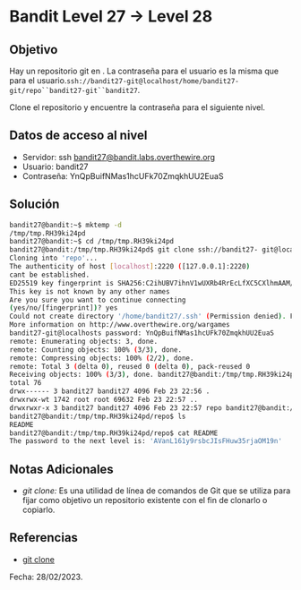 # Bandit Level 27 → Level 28

## Objetivo
Hay un repositorio git en . La contraseña para el usuario es la misma que para el usuario.`ssh://bandit27-git@localhost/home/bandit27-git/repo``bandit27-git``bandit27`.

Clone el repositorio y encuentre la contraseña para el siguiente nivel.
## Datos de acceso al nivel
* Servidor: ssh bandit27@bandit.labs.overthewire.org
* Usuario: bandit27
* Contraseña: YnQpBuifNMas1hcUFk70ZmqkhUU2EuaS

## Solución
``` bash
bandit27@bandit:~$ mktemp -d 
/tmp/tmp.RH39ki24pd 
bandit27@bandit:~$ cd /tmp/tmp.RH39ki24pd 
bandit27@bandit:/tmp/tmp.RH39ki24pd$ git clone ssh://bandit27- git@localhost:2220/home/bandit27-git/repo 
Cloning into 'repo'... 
The authenticity of host [localhost]:2220 ([127.0.0.1]:2220)
cant be established. 
ED25519 key fingerprint is SHA256:C2ihUBV7ihnV1wUXRb4RrEcLfXC5CXlhmAAM/urerLY. 
This key is not known by any other names 
Are you sure you want to continue connecting 
(yes/no/[fingerprint])? yes 
Could not create directory '/home/bandit27/.ssh' (Permission denied). Failed to add the host to the list of known hosts (/home/bandit27/.ssh/known_hosts).
More information on http://www.overthewire.org/wargames 
bandit27-git@localhosts password: YnQpBuifNMas1hcUFk70ZmqkhUU2EuaS
remote: Enumerating objects: 3, done. 
remote: Counting objects: 100% (3/3), done. 
remote: Compressing objects: 100% (2/2), done. 
remote: Total 3 (delta 0), reused 0 (delta 0), pack-reused 0 
Receiving objects: 100% (3/3), done. bandit27@bandit:/tmp/tmp.RH39ki24pd$ ls -la 
total 76 
drwx------ 3 bandit27 bandit27 4096 Feb 23 22:56 . 
drwxrwx-wt 1742 root root 69632 Feb 23 22:57 .. 
drwxrwxr-x 3 bandit27 bandit27 4096 Feb 23 22:57 repo bandit27@bandit:/tmp/tmp.RH39ki24pd$ cd repo/
bandit27@bandit:/tmp/tmp.RH39ki24pd/repo$ ls 
README 
bandit27@bandit:/tmp/tmp.RH39ki24pd/repo$ cat README 
The password to the next level is: 'AVanL161y9rsbcJIsFHuw35rjaOM19n'
```

## Notas Adicionales
* *git clone:* Es una utilidad de línea de comandos de Git que se utiliza para fijar como objetivo un repositorio existente con el fin de clonarlo o copiarlo.

## Referencias
* [git clone](https://www.atlassian.com/es/git/tutorials/setting-up-a-repository/git-clone)

Fecha: 28/02/2023.